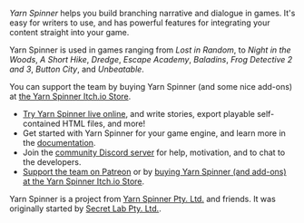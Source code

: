 *Yarn Spinner* helps you build branching narrative and dialogue in games. It's easy for writers to use, and has powerful features for integrating your content straight into your game.

Yarn Spinner is used in games ranging from _Lost in Random_, to _Night in the Woods_, _A Short Hike_, _Dredge_, _Escape Academy_, _Baladins_, _Frog Detective 2 and 3_, _Button City_, and _Unbeatable_.

You can support the team by buying Yarn Spinner (and some nice add-ons) at [the Yarn Spinner Itch.io Store](https://yarnspinner.itch.io).

* [Try Yarn Spinner live online](https://try.yarnspinner.dev), and write stories, export playable self-contained HTML files, and more!
* Get started with Yarn Spinner for your game engine, and learn more in the [documentation](https://docs.yarnspinner.dev).
* Join the [community Discord server](https://discord.gg/yarnspinner) for help, motivation, and to chat to the developers.
* [Support the team on Patreon](http://patreon.com/secretlab) or by [buying Yarn Spinner (and add-ons) at the Yarn Spinner Itch.io Store](https://yarnspinner.itch.io).

Yarn Spinner is a project from [Yarn Spinner Pty. Ltd.](https://yarnspinner.dev) and friends. It was originally started by [Secret Lab Pty. Ltd.](https://secretlab.games).
